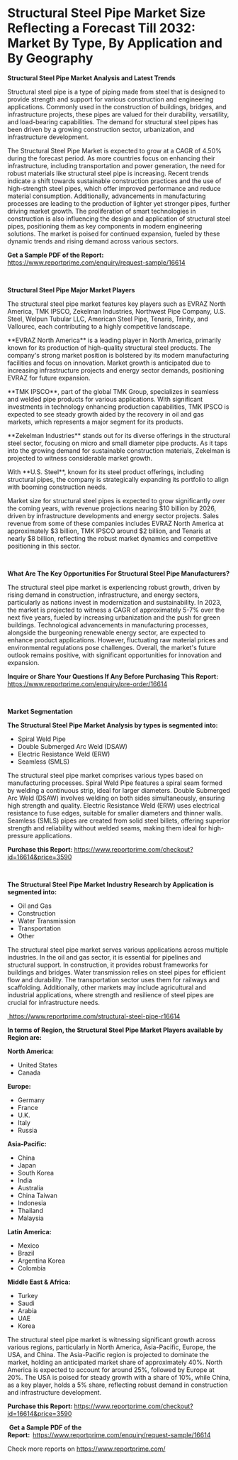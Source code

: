 <p><h1>Structural Steel Pipe Market Size Reflecting a Forecast Till 2032: Market By Type, By Application and By Geography</h1></p><p><strong>Structural Steel Pipe Market Analysis and Latest Trends</strong></p>
<p><p>Structural steel pipe is a type of piping made from steel that is designed to provide strength and support for various construction and engineering applications. Commonly used in the construction of buildings, bridges, and infrastructure projects, these pipes are valued for their durability, versatility, and load-bearing capabilities. The demand for structural steel pipes has been driven by a growing construction sector, urbanization, and infrastructure development.</p><p>The Structural Steel Pipe Market is expected to grow at a CAGR of 4.50% during the forecast period. As more countries focus on enhancing their infrastructure, including transportation and power generation, the need for robust materials like structural steel pipe is increasing. Recent trends indicate a shift towards sustainable construction practices and the use of high-strength steel pipes, which offer improved performance and reduce material consumption. Additionally, advancements in manufacturing processes are leading to the production of lighter yet stronger pipes, further driving market growth. The proliferation of smart technologies in construction is also influencing the design and application of structural steel pipes, positioning them as key components in modern engineering solutions. The market is poised for continued expansion, fueled by these dynamic trends and rising demand across various sectors.</p></p>
<p><strong>Get a Sample PDF of the Report:&nbsp;</strong> <a href="https://www.reportprime.com/enquiry/request-sample/16614?utm_campaign=3014&utm_medium=2&utm_source=Github&utm_content=ia&utm_term=18032025&utm_id=structural-steel-pipe">https://www.reportprime.com/enquiry/request-sample/16614</a></p>
<p>&nbsp;</p>
<p><strong>Structural Steel Pipe Major Market Players</strong></p>
<p><p>The structural steel pipe market features key players such as EVRAZ North America, TMK IPSCO, Zekelman Industries, Northwest Pipe Company, U.S. Steel, Welpun Tubular LLC, American Steel Pipe, Tenaris, Trinity, and Vallourec, each contributing to a highly competitive landscape.</p><p>**EVRAZ North America** is a leading player in North America, primarily known for its production of high-quality structural steel products. The company's strong market position is bolstered by its modern manufacturing facilities and focus on innovation. Market growth is anticipated due to increasing infrastructure projects and energy sector demands, positioning EVRAZ for future expansion.</p><p>**TMK IPSCO**, part of the global TMK Group, specializes in seamless and welded pipe products for various applications. With significant investments in technology enhancing production capabilities, TMK IPSCO is expected to see steady growth aided by the recovery in oil and gas markets, which represents a major segment for its products.</p><p>**Zekelman Industries** stands out for its diverse offerings in the structural steel sector, focusing on micro and small diameter pipe products. As it taps into the growing demand for sustainable construction materials, Zekelman is projected to witness considerable market growth.</p><p>With **U.S. Steel**, known for its steel product offerings, including structural pipes, the company is strategically expanding its portfolio to align with booming construction needs. </p><p>Market size for structural steel pipes is expected to grow significantly over the coming years, with revenue projections nearing $10 billion by 2026, driven by infrastructure developments and energy sector projects. Sales revenue from some of these companies includes EVRAZ North America at approximately $3 billion, TMK IPSCO around $2 billion, and Tenaris at nearly $8 billion, reflecting the robust market dynamics and competitive positioning in this sector.</p></p>
<p>&nbsp;</p>
<p><strong>What Are The Key Opportunities For Structural Steel Pipe Manufacturers?</strong></p>
<p><p>The structural steel pipe market is experiencing robust growth, driven by rising demand in construction, infrastructure, and energy sectors, particularly as nations invest in modernization and sustainability. In 2023, the market is projected to witness a CAGR of approximately 5-7% over the next five years, fueled by increasing urbanization and the push for green buildings. Technological advancements in manufacturing processes, alongside the burgeoning renewable energy sector, are expected to enhance product applications. However, fluctuating raw material prices and environmental regulations pose challenges. Overall, the market's future outlook remains positive, with significant opportunities for innovation and expansion.</p></p>
<p><strong>Inquire or Share Your Questions If Any Before Purchasing This Report:</strong> <a href="https://www.reportprime.com/enquiry/pre-order/16614?utm_campaign=3014&utm_medium=2&utm_source=Github&utm_content=ia&utm_term=18032025&utm_id=structural-steel-pipe">https://www.reportprime.com/enquiry/pre-order/16614</a></p>
<p>&nbsp;</p>
<p><strong>Market Segmentation</strong></p>
<p><strong>The Structural Steel Pipe Market Analysis by types is segmented into:</strong></p>
<p><ul><li>Spiral Weld Pipe</li><li>Double Submerged Arc Weld (DSAW)</li><li>Electric Resistance Weld (ERW)</li><li>Seamless (SMLS)</li></ul></p>
<p><p>The structural steel pipe market comprises various types based on manufacturing processes. Spiral Weld Pipe features a spiral seam formed by welding a continuous strip, ideal for larger diameters. Double Submerged Arc Weld (DSAW) involves welding on both sides simultaneously, ensuring high strength and quality. Electric Resistance Weld (ERW) uses electrical resistance to fuse edges, suitable for smaller diameters and thinner walls. Seamless (SMLS) pipes are created from solid steel billets, offering superior strength and reliability without welded seams, making them ideal for high-pressure applications.</p></p>
<p><strong>Purchase this Report:&nbsp;</strong><a href="https://www.reportprime.com/checkout?id=16614&price=3590&utm_campaign=3014&utm_medium=2&utm_source=Github&utm_content=ia&utm_term=18032025&utm_id=structural-steel-pipe">https://www.reportprime.com/checkout?id=16614&price=3590</a></p>
<p>&nbsp;</p>
<p><strong>The Structural Steel Pipe Market Industry Research by Application is segmented into:</strong></p>
<p><ul><li>Oil and Gas</li><li>Construction</li><li>Water Transmission</li><li>Transportation</li><li>Other</li></ul></p>
<p><p>The structural steel pipe market serves various applications across multiple industries. In the oil and gas sector, it is essential for pipelines and structural support. In construction, it provides robust frameworks for buildings and bridges. Water transmission relies on steel pipes for efficient flow and durability. The transportation sector uses them for railways and scaffolding. Additionally, other markets may include agricultural and industrial applications, where strength and resilience of steel pipes are crucial for infrastructure needs.</p></p>
<p><a href="https://www.reportprime.com/structural-steel-pipe-r16614?utm_campaign=3014&utm_medium=2&utm_source=Github&utm_content=ia&utm_term=18032025&utm_id=structural-steel-pipe">&nbsp;https://www.reportprime.com/structural-steel-pipe-r16614</a></p>
<p><strong>In terms of Region, the Structural Steel Pipe Market Players available by Region are:</strong></p>
<p>
    <p> <strong> North America: </strong>
        <ul>
            <li>United States</li>
            <li>Canada</li>
        </ul>
        </p> 
    <p> <strong> Europe: </strong>
        <ul>
            <li>Germany</li>
            <li>France</li>
            <li>U.K.</li>
            <li>Italy</li>
            <li>Russia</li>
        </ul>
        </p> 
    <p> <strong> Asia-Pacific: </strong>
        <ul>
            <li>China</li>
            <li>Japan</li>
            <li>South Korea</li>
            <li>India</li>
            <li>Australia</li>
            <li>China Taiwan</li>
            <li>Indonesia</li>
            <li>Thailand</li>
            <li>Malaysia</li>
        </ul>
        </p> 
    <p> <strong> Latin America: </strong>
        <ul>
            <li>Mexico</li>
            <li>Brazil</li>
            <li>Argentina Korea</li>
            <li>Colombia</li>
        </ul>
        </p> 
    <p> <strong> Middle East & Africa: </strong>
        <ul>
            <li>Turkey</li>
            <li>Saudi</li>
            <li>Arabia</li>
            <li>UAE</li>
            <li>Korea</li>
        </ul>
    </p>
    </p>
<p><p>The structural steel pipe market is witnessing significant growth across various regions, particularly in North America, Asia-Pacific, Europe, the USA, and China. The Asia-Pacific region is projected to dominate the market, holding an anticipated market share of approximately 40%. North America is expected to account for around 25%, followed by Europe at 20%. The USA is poised for steady growth with a share of 10%, while China, as a key player, holds a 5% share, reflecting robust demand in construction and infrastructure development.</p></p>
<p><strong>Purchase this Report: </strong><a href="https://www.reportprime.com/checkout?id=16614&price=3590&utm_campaign=3014&utm_medium=2&utm_source=Github&utm_content=ia&utm_term=18032025&utm_id=structural-steel-pipe">https://www.reportprime.com/checkout?id=16614&price=3590</a></p>
<p>&nbsp;<strong>Get a Sample PDF of the Report:&nbsp;&nbsp;</strong><a href="https://www.reportprime.com/enquiry/request-sample/16614?utm_campaign=3014&utm_medium=2&utm_source=Github&utm_content=ia&utm_term=18032025&utm_id=structural-steel-pipe">https://www.reportprime.com/enquiry/request-sample/16614</a></p>
<p><strong></strong></p>
<p>Check more reports on <a href="https://www.reportprime.com/?utm_campaign=3014&utm_medium=2&utm_source=Github&utm_content=ia&utm_term=18032025&utm_id=structural-steel-pipe">https://www.reportprime.com/</a></p>